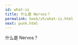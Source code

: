```yaml
---
id: what-is
title: 什么是 Nervos？
permalink: book/zh/what-is.html
next: punk.html
---
```


什么是 Nervos？
